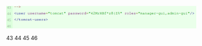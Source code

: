 ![](Screenshots/Pasted%20image%2020210920225258.png)

43
44 <user username="tomcat" password="42MrHBE+z8Z" roles="manager-gui, admin-gui" />
45 </tomcat-users>
46
